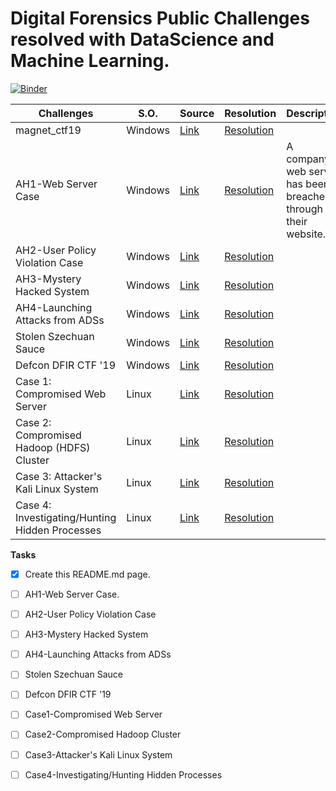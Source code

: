 # Digital Forensics Public Challenges resolved with DataScience and Machine Learning. 
[![Binder](https://mybinder.org/badge_logo.svg)](https://mybinder.org/v2/gh/fmuinos/dfir_challenges/HEAD)

**Challenges**                       | S.O. | Source                             | Resolution        | Description
------------                     | ------   | -------------                      | ----------------  | --------------
magnet_ctf19                     | Windows | [Link](https://www.hecfblog.com/2019/04/daily-blog-657-mus2019-dfir-ctf-open-to.html) | [Resolution](https://github.com/fmuinos/dfir_challenges/blob/main/magnet_ctf19.ipynb)|
AH1-Web Server Case              | Windows | [Link](https://www.ashemery.com/dfir.html) | [Resolution](https://github.com/fmuinos/dfir_challenges/blob/main/AH1-Web_Server_Case.ipynb)| A company’s web server has been breached through their website. 
AH2-User Policy Violation Case   | Windows | [Link](https://www.ashemery.com/dfir.html) | [Resolution](https://github.com/fmuinos/dfir_challenges/blob/main/AH2-User_Policy_Violation_Case.ipynb)|
AH3-Mystery Hacked System        | Windows | [Link](https://www.ashemery.com/dfir.html) | [Resolution](https://github.com/fmuinos/dfir_challenges/blob/main/AH3-Mystery_Hacked_System.ipynb)|
AH4-Launching Attacks from ADSs  | Windows | [Link](https://www.ashemery.com/dfir.html) | [Resolution](https://github.com/fmuinos/dfir_challenges/blob/main/AH4-Launching_Attacks_from_ADSs.ipynb)|
Stolen Szechuan Sauce            | Windows | [Link](https://dfirmadness.com/the-stolen-szechuan-sauce/) | [Resolution](https://github.com/fmuinos/dfir_challenges/blob/main/Stolen_Szechuan_Sauce.ipynb)|
Defcon DFIR CTF '19              | Windows |[Link](https://www.hecfblog.com/2019/08/2019-unofficial-defcon-dfir-ctf.html) | [Resolution](https://github.com/fmuinos/dfir_challenges/blob/main/Defcon_DFIR_CTF19.ipynb)|
Case 1: Compromised Web Server   | Linux   | [Link](https://github.com/ashemery/LinuxForensics) | [Resolution](https://github.com/fmuinos/dfir_challenges/blob/main/Defcon_DFIR_CTF19.ipynb) |
Case 2: Compromised Hadoop (HDFS) Cluster   | Linux   | [Link](https://github.com/ashemery/LinuxForensics) | [Resolution](https://github.com/fmuinos/dfir_challenges/blob/main/Defcon_DFIR_CTF19.ipynb) |
Case 3: Attacker's Kali Linux System   | Linux   | [Link](https://github.com/ashemery/LinuxForensics) | [Resolution](https://github.com/fmuinos/dfir_challenges/blob/main/Defcon_DFIR_CTF19.ipynb) |
Case 4: Investigating/Hunting Hidden Processes   | Linux   | [Link](https://github.com/ashemery/LinuxForensics) | [Resolution](https://github.com/fmuinos/dfir_challenges/blob/main/Defcon_DFIR_CTF19.ipynb) |


**Tasks**
- [X] Create this README.md page.
- [ ] AH1-Web Server Case.
- [ ] AH2-User Policy Violation Case
- [ ] AH3-Mystery Hacked System
- [ ] AH4-Launching Attacks from ADSs
- [ ] Stolen Szechuan Sauce
- [ ] Defcon DFIR CTF '19
- [ ] Case1-Compromised Web Server
- [ ] Case2-Compromised Hadoop Cluster
- [ ] Case3-Attacker's Kali Linux System
- [ ] Case4-Investigating/Hunting Hidden Processes


